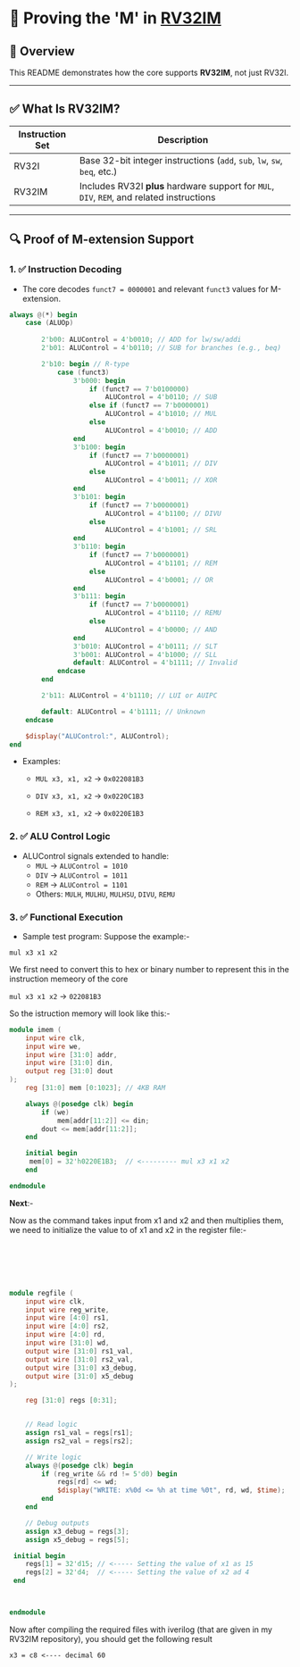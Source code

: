 # 🧠 Proving the 'M' in [RV32IM](https://github.com/bytesculptor097/RV32IM) 

## 📌 Overview

This README demonstrates how the core supports **RV32IM**, not just RV32I.

---

## ✅ What Is RV32IM?

| Instruction Set | Description |
|-----------------|-------------|
| RV32I           | Base 32-bit integer instructions (`add`, `sub`, `lw`, `sw`, `beq`, etc.) |
| RV32IM          | Includes RV32I **plus** hardware support for `MUL`, `DIV`, `REM`, and related instructions |

---

## 🔍 Proof of M-extension Support

### 1. ✅ Instruction Decoding

- The core decodes `funct7 = 0000001` and relevant `funct3` values for M-extension.

```verilog
always @(*) begin
    case (ALUOp)
    
        2'b00: ALUControl = 4'b0010; // ADD for lw/sw/addi
        2'b01: ALUControl = 4'b0110; // SUB for branches (e.g., beq)

        2'b10: begin // R-type
            case (funct3)
                3'b000: begin
                    if (funct7 == 7'b0100000)
                        ALUControl = 4'b0110; // SUB
                    else if (funct7 == 7'b0000001)
                        ALUControl = 4'b1010; // MUL
                    else
                        ALUControl = 4'b0010; // ADD
                end
                3'b100: begin
                    if (funct7 == 7'b0000001)
                        ALUControl = 4'b1011; // DIV
                    else
                        ALUControl = 4'b0011; // XOR
                end
                3'b101: begin
                    if (funct7 == 7'b0000001)
                        ALUControl = 4'b1100; // DIVU
                    else
                        ALUControl = 4'b1001; // SRL
                end
                3'b110: begin
                    if (funct7 == 7'b0000001)
                        ALUControl = 4'b1101; // REM
                    else
                        ALUControl = 4'b0001; // OR
                end
                3'b111: begin
                    if (funct7 == 7'b0000001)
                        ALUControl = 4'b1110; // REMU
                    else
                        ALUControl = 4'b0000; // AND
                end
                3'b010: ALUControl = 4'b0111; // SLT
                3'b001: ALUControl = 4'b1000; // SLL
                default: ALUControl = 4'b1111; // Invalid
            endcase
        end

        2'b11: ALUControl = 4'b1110; // LUI or AUIPC

        default: ALUControl = 4'b1111; // Unknown
    endcase

    $display("ALUControl:", ALUControl);
end
```
- Examples:
  - `MUL x3, x1, x2` → `0x022081B3`
  
  - `DIV x3, x1, x2` → `0x0220C1B3`
  - `REM x3, x1, x2` → `0x0220E1B3`

### 2. ✅ ALU Control Logic

- ALUControl signals extended to handle:
  - `MUL` → `ALUControl = 1010`
  - `DIV` → `ALUControl = 1011`
  - `REM` → `ALUControl = 1101`
  - Others: `MULH`, `MULHU`, `MULHSU`, `DIVU`, `REMU`

### 3. ✅ Functional Execution

- Sample test program:
Suppose the example:-
```assembly
mul x3 x1 x2
```
We first need to convert this to hex or binary number to represent this in the instruction memeory of the core

`mul x3 x1 x2` → `022081B3`

So the istruction memory will look like this:-

```verilog
module imem (
    input wire clk,
    input wire we,
    input wire [31:0] addr,
    input wire [31:0] din,
    output reg [31:0] dout
);
    reg [31:0] mem [0:1023]; // 4KB RAM

    always @(posedge clk) begin
        if (we)
            mem[addr[11:2]] <= din;
        dout <= mem[addr[11:2]];
    end

    initial begin
     mem[0] = 32'h0220E1B3;  // <--------- mul x3 x1 x2
    end

endmodule
```
**Next**:-

Now as the command takes input from x1 and x2 and then multiplies them, we need to initialize the value to of x1 and x2 in the register file:-

```verilog






module regfile (
    input wire clk,
    input wire reg_write,
    input wire [4:0] rs1,
    input wire [4:0] rs2,
    input wire [4:0] rd,
    input wire [31:0] wd,
    output wire [31:0] rs1_val,
    output wire [31:0] rs2_val,
    output wire [31:0] x3_debug,
    output wire [31:0] x5_debug
);

    reg [31:0] regs [0:31];


    // Read logic
    assign rs1_val = regs[rs1];
    assign rs2_val = regs[rs2];

    // Write logic
    always @(posedge clk) begin
        if (reg_write && rd != 5'd0) begin
            regs[rd] <= wd;
            $display("WRITE: x%0d <= %h at time %0t", rd, wd, $time);
        end
    end

    // Debug outputs
    assign x3_debug = regs[3];
    assign x5_debug = regs[5];

 initial begin
    regs[1] = 32'd15; // <----- Setting the value of x1 as 15    
    regs[2] = 32'd4;  // <----- Setting the value of x2 ad 4
 end



endmodule
```
Now after compiling the required files with iverilog (that are given in my RV32IM repository), you should get the following result

```
x3 = c8 <---- decimal 60
``` 





